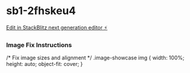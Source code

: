 # sb1-2fhskeu4

[Edit in StackBlitz next generation editor ⚡️](https://stackblitz.com/~/github.com/harry61033/sb1-2fhskeu4)
### Image Fix Instructions

/* Fix image sizes and alignment */
.image-showcase img {
    width: 100%;
    height: auto;
    object-fit: cover;
}
